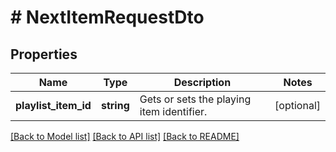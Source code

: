 # # NextItemRequestDto

## Properties

Name | Type | Description | Notes
------------ | ------------- | ------------- | -------------
**playlist_item_id** | **string** | Gets or sets the playing item identifier. | [optional]

[[Back to Model list]](../../README.md#models) [[Back to API list]](../../README.md#endpoints) [[Back to README]](../../README.md)
